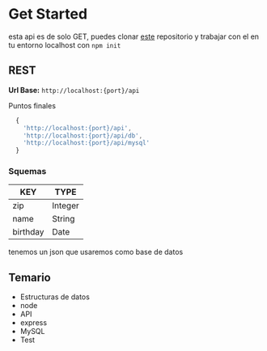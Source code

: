 # Get Started
esta api es de solo GET, puedes clonar [este](https://github.com/alexbyd/api-directorio) repositorio y trabajar con el en tu entorno localhost con `npm init`

## REST

**Url Base:** `http://localhost:{port}/api`

Puntos finales

````javascript
  {
    'http://localhost:{port}/api', 
    'http://localhost:{port}/api/db',
    'http://localhost:{port}/api/mysql'
  }
````

### Squemas

| KEY      | TYPE    |
|----------|---------|
| zip      | Integer | 
| name     | String  | 
| birthday | Date    | 
    



tenemos un json que usaremos como base de datos
## Temario

* Estructuras de datos
* node
* API
* express
* MySQL
* Test
